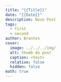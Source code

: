 ```yaml
---
title: "{{Title}}"
date: "{{Date}}"
description: Novo Post
tags:
  - first
  - second
author: Brantes
cover:
  image: ../../../img/
  alt: thumb do post
  caption: <text>
  relative: false
  hidden: false
math: true
---
```

